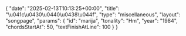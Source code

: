{
    "date": "2025-02-13T10:13:25+00:00",
    "title": "\u041c\u0430\u0440\u0438\u044f",
    "type": "miscellaneous",
    "layout": "songpage",
    "params": {
        "id": "marija",
        "tonality": "Hm",
        "year": "1984",
        "chordsStartAt": 50,
        "textFinishAtLine": 100
    }
}